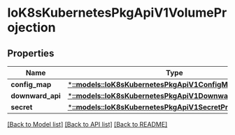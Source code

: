 # IoK8sKubernetesPkgApiV1VolumeProjection

## Properties
Name | Type | Description | Notes
------------ | ------------- | ------------- | -------------
**config_map** | [***::models::IoK8sKubernetesPkgApiV1ConfigMapProjection**](io.k8s.kubernetes.pkg.api.v1.ConfigMapProjection.md) |  | [optional] 
**downward_api** | [***::models::IoK8sKubernetesPkgApiV1DownwardApiProjection**](io.k8s.kubernetes.pkg.api.v1.DownwardAPIProjection.md) |  | [optional] 
**secret** | [***::models::IoK8sKubernetesPkgApiV1SecretProjection**](io.k8s.kubernetes.pkg.api.v1.SecretProjection.md) |  | [optional] 

[[Back to Model list]](../README.md#documentation-for-models) [[Back to API list]](../README.md#documentation-for-api-endpoints) [[Back to README]](../README.md)


